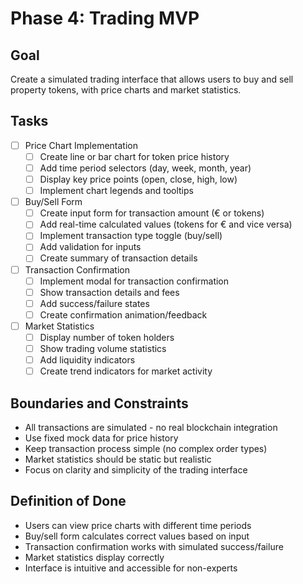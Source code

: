 # Phase 4: Trading MVP

## Goal
Create a simulated trading interface that allows users to buy and sell property tokens, with price charts and market statistics.

## Tasks
- [ ] Price Chart Implementation
  - [ ] Create line or bar chart for token price history
  - [ ] Add time period selectors (day, week, month, year)
  - [ ] Display key price points (open, close, high, low)
  - [ ] Implement chart legends and tooltips

- [ ] Buy/Sell Form
  - [ ] Create input form for transaction amount (€ or tokens)
  - [ ] Add real-time calculated values (tokens for € and vice versa)
  - [ ] Implement transaction type toggle (buy/sell)
  - [ ] Add validation for inputs
  - [ ] Create summary of transaction details

- [ ] Transaction Confirmation
  - [ ] Implement modal for transaction confirmation
  - [ ] Show transaction details and fees
  - [ ] Add success/failure states
  - [ ] Create confirmation animation/feedback

- [ ] Market Statistics
  - [ ] Display number of token holders
  - [ ] Show trading volume statistics
  - [ ] Add liquidity indicators
  - [ ] Create trend indicators for market activity

## Boundaries and Constraints
- All transactions are simulated - no real blockchain integration
- Use fixed mock data for price history
- Keep transaction process simple (no complex order types)
- Market statistics should be static but realistic
- Focus on clarity and simplicity of the trading interface

## Definition of Done
- Users can view price charts with different time periods
- Buy/sell form calculates correct values based on input
- Transaction confirmation works with simulated success/failure
- Market statistics display correctly
- Interface is intuitive and accessible for non-experts 